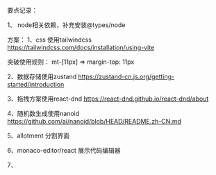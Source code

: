 
要点记录：

1、 node相关依赖，补充安装@types/node


方案：
1、css 使用tailwindcss
https://tailwindcss.com/docs/installation/using-vite

突破使用规则： mt-[11px] => margin-top: 11px

2、数据存储使用zustand
https://zustand-cn.js.org/getting-started/introduction

3、拖拽方案使用react-dnd
https://react-dnd.github.io/react-dnd/about

4、随机数生成使用nanoid
https://github.com/ai/nanoid/blob/HEAD/README.zh-CN.md

5、allotment 分割界面

6、monaco-editor/react 展示代码编辑器

7、